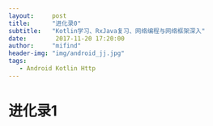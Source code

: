 ```yaml
---
layout:     post
title:      "进化录0"
subtitle:   "Kotlin学习、RxJava复习、网络编程与网络框架深入"
date:        2017-11-20 17:20:00
author:     "mifind"
header-img: "img/android_jj.jpg"
tags:
   - Android Kotlin Http
---
```

# 进化录1





